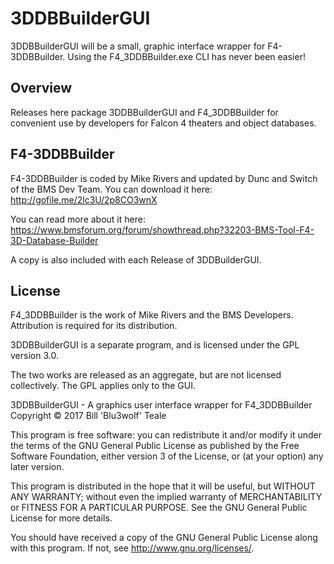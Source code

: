 # 3DDBBuilderGUI
3DDBBuilderGUI will be a small, graphic interface wrapper for F4-3DDBBuilder. Using the F4_3DDBBuilder.exe CLI has never been easier!

## Overview
Releases here package 3DDBBuilderGUI and F4_3DDBBuilder for convenient use by developers for Falcon 4 theaters and object databases.

## F4-3DDBBuilder

F4-3DDBBuilder is coded by Mike Rivers and updated by Dunc and Switch of the BMS Dev Team. You can download it here: http://gofile.me/2lc3U/2p8CO3wnX 

You can read more about it here: https://www.bmsforum.org/forum/showthread.php?32203-BMS-Tool-F4-3D-Database-Builder 

A copy is also included with each Release of 3DDBuilderGUI.

## License
F4_3DDBBuilder is the work of Mike Rivers and the BMS Developers. Attribution is required for its distribution.

3DDBBuilderGUI is a separate program, and is licensed under the GPL version 3.0. 

The two works are released as an aggregate, but are not licensed collectively. The GPL applies only to the GUI. 

3DDBBuilderGUI - A graphics user interface wrapper for F4_3DDBBuilder
Copyright © 2017  Bill 'Blu3wolf' Teale

This program is free software: you can redistribute it and/or modify it under the terms of the GNU General Public License as published by the Free Software Foundation, either version 3 of the License, or (at your option) any later version.

This program is distributed in the hope that it will be useful, but WITHOUT ANY WARRANTY; without even the implied warranty of
MERCHANTABILITY or FITNESS FOR A PARTICULAR PURPOSE.  See the GNU General Public License for more details.

You should have received a copy of the GNU General Public License along with this program.  If not, see <http://www.gnu.org/licenses/>.
